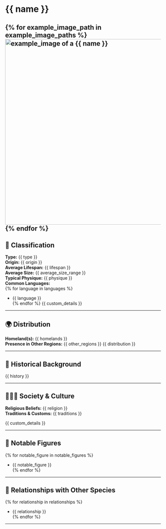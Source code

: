 # {{ name }}
{% for example_image_path in example_image_paths %}
<img src="{{ example_image_path }}" alt="example_image of a {{ name }}" style="height: 600px; width: auto;" />
{% endfor %}
---

## 🧬 Classification
**Type:** {{ type }}  
**Origin:** {{ origin }}  
**Average Lifespan:** {{ lifespan }}  
**Average Size:** {{ average_size_range }}  
**Typical Physique:** {{ physique }}  
**Common Languages:**  
{% for language in languages %}
  - {{ language }}  
{% endfor %}
{{ custom_details }}

---

## 🌍 Distribution
**Homeland(s):** {{ homelands }}  
**Presence in Other Regions:** {{ other_regions }}
{{ distribution }}

---

## 📜 Historical Background
{{ history }}

---

## 🧑‍🤝‍🧑 Society & Culture
**Religious Beliefs:** {{ religion }}  
**Traditions & Customs:** {{ traditions }}  

{{ custom_details }}

---

## 🧙 Notable Figures
{% for notable_figure in notable_figures %}
  - {{ notable_figure }}  
{% endfor %}

---

## 🔗 Relationships with Other Species
{% for relationship in relationships %}
  - {{ relationship }}  
{% endfor %}
---
